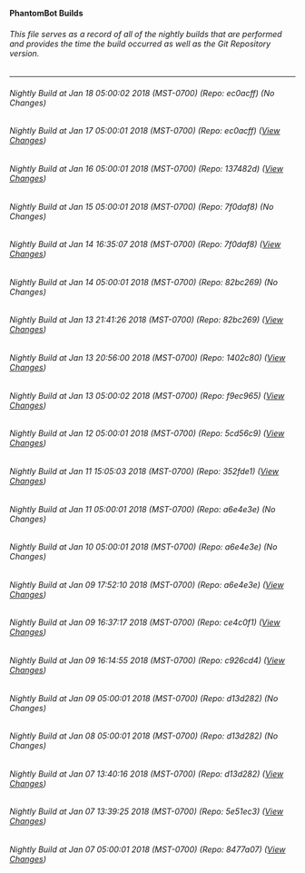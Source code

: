 **PhantomBot Builds**

###### This file serves as a record of all of the nightly builds that are performed and provides the time the build occurred as well as the Git Repository version.
-------------------------------------------------------------------------------------------------------------
###### Nightly Build at Jan 18 05:00:02 2018 (MST-0700) (Repo: ec0acff) (No Changes)
###### Nightly Build at Jan 17 05:00:01 2018 (MST-0700) (Repo: ec0acff) ([View Changes](https://github.com/PhantomBot/PhantomBot/compare/137482d...ec0acff))
###### Nightly Build at Jan 16 05:00:01 2018 (MST-0700) (Repo: 137482d) ([View Changes](https://github.com/PhantomBot/PhantomBot/compare/7f0daf8...137482d))
###### Nightly Build at Jan 15 05:00:01 2018 (MST-0700) (Repo: 7f0daf8) (No Changes)
###### Nightly Build at Jan 14 16:35:07 2018 (MST-0700) (Repo: 7f0daf8) ([View Changes](https://github.com/PhantomBot/PhantomBot/compare/82bc269...7f0daf8))
###### Nightly Build at Jan 14 05:00:01 2018 (MST-0700) (Repo: 82bc269) (No Changes)
###### Nightly Build at Jan 13 21:41:26 2018 (MST-0700) (Repo: 82bc269) ([View Changes](https://github.com/PhantomBot/PhantomBot/compare/1402c80...82bc269))
###### Nightly Build at Jan 13 20:56:00 2018 (MST-0700) (Repo: 1402c80) ([View Changes](https://github.com/PhantomBot/PhantomBot/compare/f9ec965...1402c80))
###### Nightly Build at Jan 13 05:00:02 2018 (MST-0700) (Repo: f9ec965) ([View Changes](https://github.com/PhantomBot/PhantomBot/compare/5cd56c9...f9ec965))
###### Nightly Build at Jan 12 05:00:01 2018 (MST-0700) (Repo: 5cd56c9) ([View Changes](https://github.com/PhantomBot/PhantomBot/compare/352fde1...5cd56c9))
###### Nightly Build at Jan 11 15:05:03 2018 (MST-0700) (Repo: 352fde1) ([View Changes](https://github.com/PhantomBot/PhantomBot/compare/a6e4e3e...352fde1))
###### Nightly Build at Jan 11 05:00:01 2018 (MST-0700) (Repo: a6e4e3e) (No Changes)
###### Nightly Build at Jan 10 05:00:01 2018 (MST-0700) (Repo: a6e4e3e) (No Changes)
###### Nightly Build at Jan 09 17:52:10 2018 (MST-0700) (Repo: a6e4e3e) ([View Changes](https://github.com/PhantomBot/PhantomBot/compare/ce4c0f1...a6e4e3e))
###### Nightly Build at Jan 09 16:37:17 2018 (MST-0700) (Repo: ce4c0f1) ([View Changes](https://github.com/PhantomBot/PhantomBot/compare/c926cd4...ce4c0f1))
###### Nightly Build at Jan 09 16:14:55 2018 (MST-0700) (Repo: c926cd4) ([View Changes](https://github.com/PhantomBot/PhantomBot/compare/d13d282...c926cd4))
###### Nightly Build at Jan 09 05:00:01 2018 (MST-0700) (Repo: d13d282) (No Changes)
###### Nightly Build at Jan 08 05:00:01 2018 (MST-0700) (Repo: d13d282) (No Changes)
###### Nightly Build at Jan 07 13:40:16 2018 (MST-0700) (Repo: d13d282) ([View Changes](https://github.com/PhantomBot/PhantomBot/compare/5e51ec3...d13d282))
###### Nightly Build at Jan 07 13:39:25 2018 (MST-0700) (Repo: 5e51ec3) ([View Changes](https://github.com/PhantomBot/PhantomBot/compare/8477a07...5e51ec3))
###### Nightly Build at Jan 07 05:00:01 2018 (MST-0700) (Repo: 8477a07) ([View Changes](https://github.com/PhantomBot/PhantomBot/compare/fa79d61...8477a07))
